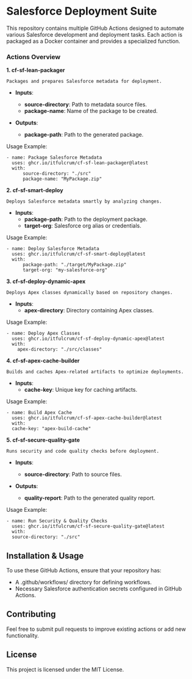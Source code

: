 # Salesforce Deployment Suite

This repository contains multiple GitHub Actions designed to automate various Salesforce development and deployment tasks. Each action is packaged as a Docker container and provides a specialized function.

### **Actions Overview**

**1. cf-sf-lean-packager**

    Packages and prepares Salesforce metadata for deployment.

* **Inputs**:
    * **source-directory**: Path to metadata source files.
    * **package-name**: Name of the package to be created.


* **Outputs**:
    * **package-path**: Path to the generated package.

Usage Example:

    - name: Package Salesforce Metadata
      uses: ghcr.io/itfulcrum/cf-sf-lean-packager@latest
      with:
          source-directory: "./src"
          package-name: "MyPackage.zip"

**2. cf-sf-smart-deploy**

    Deploys Salesforce metadata smartly by analyzing changes.

* **Inputs**:
    * **package-path**: Path to the deployment package.
    * **target-org**: Salesforce org alias or credentials.

Usage Example:

    - name: Deploy Salesforce Metadata
      uses: ghcr.io/itfulcrum/cf-sf-smart-deploy@latest
      with:
          package-path: "./target/MyPackage.zip"
          target-org: "my-salesforce-org"

**3. cf-sf-deploy-dynamic-apex**

    Deploys Apex classes dynamically based on repository changes.

* **Inputs**:
    * **apex-directory**: Directory containing Apex classes.

Usage Example:

    - name: Deploy Apex Classes
      uses: ghcr.io/itfulcrum/cf-sf-deploy-dynamic-apex@latest
      with:
        apex-directory: "./src/classes"

**4. cf-sf-apex-cache-builder**

    Builds and caches Apex-related artifacts to optimize deployments.

* **Inputs**:
    * **cache-key**: Unique key for caching artifacts.

Usage Example:

    - name: Build Apex Cache
      uses: ghcr.io/itfulcrum/cf-sf-apex-cache-builder@latest
      with:
      cache-key: "apex-build-cache"

**5. cf-sf-secure-quality-gate**

    Runs security and code quality checks before deployment.

* **Inputs**:
    * **source-directory**: Path to source files.

* **Outputs**:
  * **quality-report**: Path to the generated quality report.

Usage Example:

    - name: Run Security & Quality Checks
      uses: ghcr.io/itfulcrum/cf-sf-secure-quality-gate@latest
      with:
      source-directory: "./src"

## Installation & Usage

To use these GitHub Actions, ensure that your repository has:

* A .github/workflows/ directory for defining workflows.
* Necessary Salesforce authentication secrets configured in GitHub Actions.

## Contributing

Feel free to submit pull requests to improve existing actions or add new functionality.

## License

This project is licensed under the MIT License.
